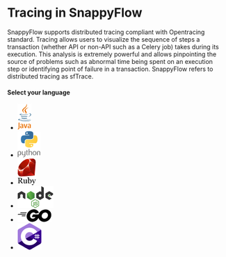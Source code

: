 # Tracing in SnappyFlow

SnappyFlow supports distributed tracing compliant with Opentracing  standard. Tracing allows users to visualize the sequence of steps a  transaction (whether API or non-API such as a Celery job) takes during  its execution. This analysis is extremely powerful and allows  pinpointing the source of problems such as abnormal time being spent on  an execution step or identifying point of failure in a transaction.  SnappyFlow refers to distributed tracing as sfTrace.

#### Select your language

<ul className="icon_list javalang">
<li><a  href="/docs/Tracing/java"><img src="images/java-logo.png"/></a></li>
<li><a  href="/docs/Tracing/python"><img src="images/python-logo.png"/></a></li>
<li><a  href="/docs/Tracing/ruby"><img src="images/ruby-logo.png" /></a></li>
<li><a  href="/docs/Tracing/nodejs"><img src="images/nodejs-logo.png"/></a></li>
<li><a  href="javascript:void(0)"><img src="images/go-logo.png"/></a></li>
<li><a  href="/docs/Tracing/csharp"><img src="images/c-sharp-logo.png"/></a></li>
</ul>
